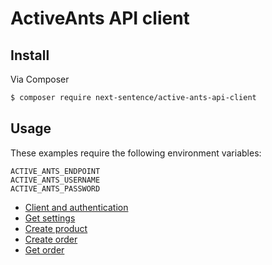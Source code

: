 # ActiveAnts API client

## Install

Via Composer

``` bash
$ composer require next-sentence/active-ants-api-client
```

## Usage

These examples require the following environment variables:
```
ACTIVE_ANTS_ENDPOINT
ACTIVE_ANTS_USERNAME
ACTIVE_ANTS_PASSWORD
```

- [Client and authentication](examples/get-client.php)
- [Get settings](examples/get-settings.php)
- [Create product](examples/create-product.php)
- [Create order](examples/create-order.php)
- [Get order](examples/get-order.php)
